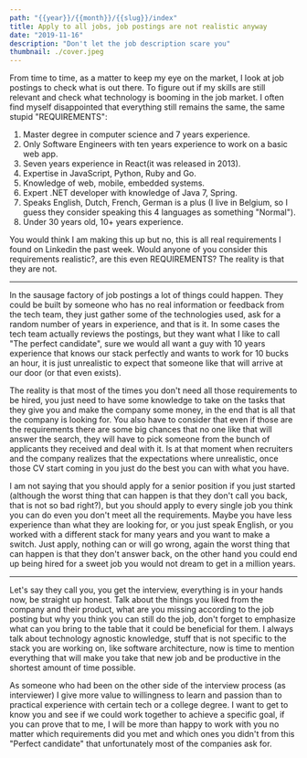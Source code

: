 ```yaml
---
path: "{{year}}/{{month}}/{{slug}}/index"
title: Apply to all jobs, job postings are not realistic anyway
date: "2019-11-16"
description: "Don't let the job description scare you"
thumbnail: ./cover.jpeg
---
```


From time to time, as a matter to keep my eye on the market, I look at job postings to check what is out there. To figure out if my skills are still relevant and check what technology is booming in the job market. I often find myself disappointed that everything still remains the same, the same stupid "REQUIREMENTS":

1. Master degree in computer science and 7 years experience.
2. Only Software Engineers with ten years experience to work on a basic web app.
3. Seven years experience in React(it was released in 2013).
4. Expertise in JavaScript, Python, Ruby and Go.
5. Knowledge of web, mobile, embedded systems.
6. Expert .NET developer with knowledge of Java 7, Spring.
7. Speaks English, Dutch, French, German is a plus (I live in Belgium, so I guess they consider speaking this 4 languages as something "Normal").
8. Under 30 years old, 10+ years experience.

You would think I am making this up but no, this is all real requirements I found on Linkedin the past week. Would anyone of you consider this requirements realistic?, are this even REQUIREMENTS? The reality is that they are not.

---

In the sausage factory of job postings a lot of things could happen. They could be built by someone who has no real information or feedback from the tech team, they just gather some of the technologies used, ask for a random number of years in experience, and that is it. In some cases the tech team actually reviews the postings, but they want what I like to call "The perfect candidate", sure we would all want a guy with 10 years experience that knows our stack perfectly and wants to work for 10 bucks an hour, it is just unrealistic to expect that someone like that will arrive at our door (or that even exists).

The reality is that most of the times you don't need all those requirements to be hired, you just need to have some knowledge to take on the tasks that they give you and make the company some money, in the end that is all that the company is looking for. You also have to consider that even if those are the requirements there are some big chances that no one like that will answer the search, they will have to pick someone from the bunch of applicants they received and deal with it. Is at that moment when recruiters and the company realizes that the expectations where unrealistic, once those CV start coming in you just do the best you can with what you have.

I am not saying that you should apply for a senior position if you just started (although the worst thing that can happen is that they don't call you back, that is not so bad right?), but you should apply to every single job you think you can do even you don't meet all the requirements. Maybe you have less experience than what they are looking for, or you just speak English, or you worked with a different stack for many years and you want to make a switch. Just apply, nothing can or will go wrong, again the worst thing that can happen is that they don't answer back, on the other hand you could end up being hired for a sweet job you would not dream to get in a million years.

---

Let's say they call you, you get the interview, everything is in your hands now, be straight up honest. Talk about the things you liked from the company and their product, what are you missing according to the job posting but why you think you can still do the job, don't forget to emphasize what can you bring to the table that it could be beneficial for them. I always talk about technology agnostic knowledge, stuff that is not specific to the stack you are working on, like software architecture, now is time to mention everything that will make you take that new job and be productive in the shortest amount of time possible.

As someone who had been on the other side of the interview process (as interviewer) I give more value to willingness to learn and passion than to practical experience with certain tech or a college degree. I want to get to know you and see if we could work together to achieve a specific goal, if you can prove that to me, I will be more than happy to work with you no matter which requirements did you met and which ones you didn't from this "Perfect candidate" that unfortunately most of the companies ask for.
